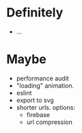 # Definitely
- ...

# Maybe
- performance audit
- "loading" animation.
- eslint
- export to svg
- shorter urls. options:
  - firebase
  - url compression
